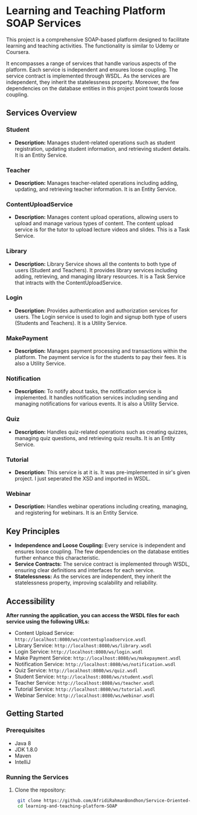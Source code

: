 # Learning and Teaching Platform SOAP Services

This project is a comprehensive SOAP-based platform 
designed to facilitate learning and teaching activities.
The functionality is similar to Udemy or Coursera.

It encompasses a range of services that handle various
aspects of the platform. Each service is independent 
and ensures loose coupling. The service contract is 
implemented through WSDL. As the services are 
independent, they inherit the statelessness property. 
Moreover, the few dependencies on the database 
entities in this project point towards loose coupling.

## Services Overview

### Student
- **Description:** Manages student-related operations such
  as student registration, updating student information, and
  retrieving student details. It is an Entity Service.


### Teacher
- **Description:** Manages teacher-related operations
  including adding, updating, and retrieving teacher
  information. It is an Entity Service.

### ContentUploadService
- **Description:** Manages content upload operations, 
allowing users to upload and manage various types of 
content. The content upload service is for the tutor to upload lecture videos and slides. This is a Task Service.

### Library
- **Description:** Library Service shows all the contents to 
both type of users (Student and Teachers). 
It provides library services including adding, retrieving,
and managing library resources. It is a Task Service that 
intracts with the ContentUploadService.

### Login
- **Description:** Provides authentication and authorization 
services for users. The Login service is used to login and signup
both type of users (Students and Teachers). It is a Utility Service.


### MakePayment
- **Description:** Manages payment processing and transactions 
within the platform. The payment service is for the 
students to pay their fees. It is also a Utility Service.


### Notification
- **Description:** To notify about tasks, the notification 
service is implemented. It handles notification services 
including sending and managing notifications for various 
events. It is also a Utility Service.

### Quiz
- **Description:** Handles quiz-related operations such as 
creating quizzes, managing quiz questions, and retrieving 
quiz results. It is an Entity Service.


### Tutorial
- **Description:** This service is at it is. 
It was pre-implemented in sir's given project. 
I just seperated the XSD and imported in WSDL.


### Webinar
- **Description:** Handles webinar operations including 
creating, managing, and registering for webinars. It is an Entity Service.


## Key Principles

- **Independence and Loose Coupling:** Every service is independent and ensures loose coupling. The few dependencies on the database entities further enhance this characteristic.
- **Service Contracts:** The service contract is implemented through WSDL, ensuring clear definitions and interfaces for each service.
- **Statelessness:** As the services are independent, they inherit the statelessness property, improving scalability and reliability.

## Accessibility
**After running the application, you can access the WSDL files for each service using the following URLs:**
- Content Upload Service: `http://localhost:8080/ws/contentuploadservice.wsdl`
- Library Service: `http://localhost:8080/ws/library.wsdl`
- Login Service: `http://localhost:8080/ws/login.wsdl`
- Make Payment Service: `http://localhost:8080/ws/makepayment.wsdl`
- Notification Service: `http://localhost:8080/ws/notification.wsdl`
- Quiz Service: `http://localhost:8080/ws/quiz.wsdl`
- Student Service: `http://localhost:8080/ws/student.wsdl`
- Teacher Service: `http://localhost:8080/ws/teacher.wsdl`
- Tutorial Service: `http://localhost:8080/ws/tutorial.wsdl`
- Webinar Service: `http://localhost:8080/ws/webinar.wsdl`

## Getting Started

### Prerequisites

- Java 8
- JDK 1.8.0
- Maven
- IntelliJ

### Running the Services

1. Clone the repository:
   ```bash
    git clone https://github.com/AfridiRahmanBondhon/Service-Oriented-Architecture-Protocol---Learning-and-Teaching-Platform---IIT-DU.git
    cd learning-and-teaching-platform-SOAP